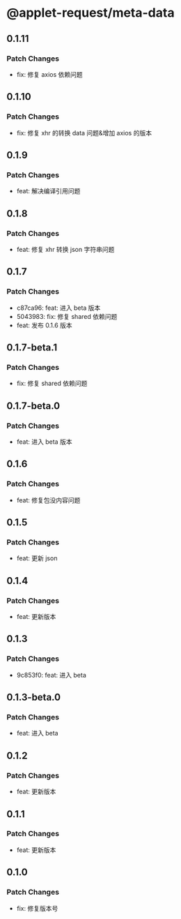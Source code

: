 # @applet-request/meta-data

## 0.1.11

### Patch Changes

- fix: 修复 axios 依赖问题

## 0.1.10

### Patch Changes

- fix: 修复 xhr 的转换 data 问题&增加 axios 的版本

## 0.1.9

### Patch Changes

- feat: 解决编译引用问题

## 0.1.8

### Patch Changes

- feat: 修复 xhr 转换 json 字符串问题

## 0.1.7

### Patch Changes

- c87ca96: feat: 进入 beta 版本
- 5043983: fix: 修复 shared 依赖问题
- feat: 发布 0.1.6 版本

## 0.1.7-beta.1

### Patch Changes

- fix: 修复 shared 依赖问题

## 0.1.7-beta.0

### Patch Changes

- feat: 进入 beta 版本

## 0.1.6

### Patch Changes

- feat: 修复包没内容问题

## 0.1.5

### Patch Changes

- feat: 更新 json

## 0.1.4

### Patch Changes

- feat: 更新版本

## 0.1.3

### Patch Changes

- 9c853f0: feat: 进入 beta

## 0.1.3-beta.0

### Patch Changes

- feat: 进入 beta

## 0.1.2

### Patch Changes

- feat: 更新版本

## 0.1.1

### Patch Changes

- feat: 更新版本

## 0.1.0

### Patch Changes

- fix: 修复版本号
